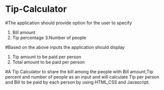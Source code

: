 # Tip-Calculator

#The application should provide option for the user to specify
1. Bill amount
2. Tip percentage
3.Number of people

#Based on the above inputs the application should display
1. Tip amount to be paid per person
2. Total amount to be paid per person

#A Tip Calculator to share the bill among the people with Bill amount,Tip percent and number of people as an input and will calculate Tip per person and Bill to be paid by each person by using HTML,CSS and Javascript.

